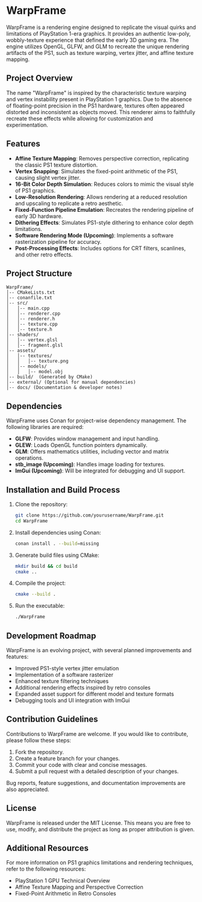 # WarpFrame

WarpFrame is a rendering engine designed to replicate the visual quirks and limitations of PlayStation 1-era graphics. It provides an authentic low-poly, wobbly-texture experience that defined the early 3D gaming era. The engine utilizes OpenGL, GLFW, and GLM to recreate the unique rendering artifacts of the PS1, such as texture warping, vertex jitter, and affine texture mapping.

## Project Overview

The name "WarpFrame" is inspired by the characteristic texture warping and vertex instability present in PlayStation 1 graphics. Due to the absence of floating-point precision in the PS1 hardware, textures often appeared distorted and inconsistent as objects moved. This renderer aims to faithfully recreate these effects while allowing for customization and experimentation.

## Features

- **Affine Texture Mapping**: Removes perspective correction, replicating the classic PS1 texture distortion.
- **Vertex Snapping**: Simulates the fixed-point arithmetic of the PS1, causing slight vertex jitter.
- **16-Bit Color Depth Simulation**: Reduces colors to mimic the visual style of PS1 graphics.
- **Low-Resolution Rendering**: Allows rendering at a reduced resolution and upscaling to replicate a retro aesthetic.
- **Fixed-Function Pipeline Emulation**: Recreates the rendering pipeline of early 3D hardware.
- **Dithering Effects**: Simulates PS1-style dithering to enhance color depth limitations.
- **Software Rendering Mode (Upcoming)**: Implements a software rasterization pipeline for accuracy.
- **Post-Processing Effects**: Includes options for CRT filters, scanlines, and other retro effects.

## Project Structure

```
WarpFrame/
│-- CMakeLists.txt
│-- conanfile.txt
│-- src/
│   │-- main.cpp
│   │-- renderer.cpp
│   │-- renderer.h
│   │-- texture.cpp
│   │-- texture.h
│-- shaders/
│   │-- vertex.glsl
│   │-- fragment.glsl
│-- assets/
│   │-- textures/
│   │   │-- texture.png
│   │-- models/
│   │   │-- model.obj
│-- build/  (Generated by CMake)
│-- external/ (Optional for manual dependencies)
│-- docs/ (Documentation & developer notes)
```

## Dependencies

WarpFrame uses Conan for project-wise dependency management. The following libraries are required:

- **GLFW**: Provides window management and input handling.
- **GLEW**: Loads OpenGL function pointers dynamically.
- **GLM**: Offers mathematics utilities, including vector and matrix operations.
- **stb_image (Upcoming)**: Handles image loading for textures.
- **ImGui (Upcoming)**: Will be integrated for debugging and UI support.

## Installation and Build Process

1. Clone the repository:
   ```sh
   git clone https://github.com/yourusername/WarpFrame.git
   cd WarpFrame
   ```
2. Install dependencies using Conan:
   ```sh
   conan install . --build=missing
   ```
3. Generate build files using CMake:
   ```sh
   mkdir build && cd build
   cmake ..
   ```
4. Compile the project:
   ```sh
   cmake --build .
   ```
5. Run the executable:
   ```sh
   ./WarpFrame
   ```

## Development Roadmap

WarpFrame is an evolving project, with several planned improvements and features:

- Improved PS1-style vertex jitter emulation
- Implementation of a software rasterizer
- Enhanced texture filtering techniques
- Additional rendering effects inspired by retro consoles
- Expanded asset support for different model and texture formats
- Debugging tools and UI integration with ImGui

## Contribution Guidelines

Contributions to WarpFrame are welcome. If you would like to contribute, please follow these steps:

1. Fork the repository.
2. Create a feature branch for your changes.
3. Commit your code with clear and concise messages.
4. Submit a pull request with a detailed description of your changes.

Bug reports, feature suggestions, and documentation improvements are also appreciated.

## License

WarpFrame is released under the MIT License. This means you are free to use, modify, and distribute the project as long as proper attribution is given.

## Additional Resources

For more information on PS1 graphics limitations and rendering techniques, refer to the following resources:

- PlayStation 1 GPU Technical Overview
- Affine Texture Mapping and Perspective Correction
- Fixed-Point Arithmetic in Retro Consoles
